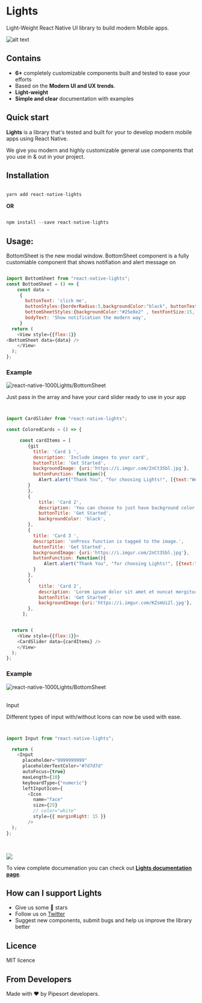
# **Lights**

Light-Weight React Native UI library to build modern Mobile apps.

![alt text](https://github.com/pipesort/react-native-lights/blob/master/assets/fonts/Images/banner1.png)

## Contains

+ **6+** completely customizable components built and tested to ease your efforts
+ Based on the **Modern UI and UX trends**.
+ **Light-weight**
+ **Simple and clear** documentation with examples

## Quick start

**Lights** is a library that's tested and built for your to develop modern mobile apps using React Native.

We give you modern and highly customizable general use components that you use in & out in your project.

## Installation

```javascript

yarn add react-native-lights

```

**OR**

```javascript

npm install --save react-native-lights

```
## Usage:

BottomSheet is the new modal window. BottomSheet component is a fully customiable component that shows notifiation and alert message on 

```javascript

import BottomSheet from "react-native-lights";
const BottomSheet = () => {
    const data =
     {
       buttonText: 'click me',
       buttonStyles:{borderRadius:5,backgroundColor:"black", buttonTextColor:"white"},
       bottomSheetStyles:{backgroundColor:"#25e8e2" , textFontSize:15, textColor:"white"},
       bodyText: 'Show notification the modern way',  
     }
  return (
    <View style={{flex:1}}
<BottomSheet data={data} />
    </View>
  );
};

```

### Example

![react-native-1000Lights/BottomSheet](https://github.com/pipesort/react-native-lights/blob/master/assets/fonts/Images/croppedbottomsheet.gif)


Just pass in the array and have your card slider ready to use in your app


```javascript


import CardSlider from "react-native-lights";

const ColoredCards = () => {

     const cardItems = [
        {git
          title: 'Card 1 ',
          description: 'Include images to your card',
          buttonTitle: 'Get Started',
          backgroundImage: {uri:'https://i.imgur.com/2nCt3Sbl.jpg'},
          buttonFunction: function(){
            Alert.alert("Thank You", "for choosing Lights!", [{text:"Welcome"}])
        }
        },
        {
            title: 'Card 2',
            description: 'You can choose to just have background color',
            buttonTitle: 'Get Started',
            backgroundColor: 'black',
        },
        {
          title: 'Card 3 ',
          description: 'onPress function is tagged to the image.',
          buttonTitle: 'Get Started',
          backgroundImage: {uri:'https://i.imgur.com/2nCt3Sbl.jpg'},
          buttonFunction: function(){
              Alert.alert("Thank You", "for choosing Lights!", [{text:"Welcome"}])
          }
        },
        {
            title: 'Card 2',
            description: 'Lorem ipsum dolor sit amet et nuncat mergitur',
            buttonTitle: 'Get Started',
            backgroundImage:{uri:'https://i.imgur.com/KZsmUi2l.jpg'},
        },
      ];


  return (
    <View style={{flex:1}}>
    <CardSlider data={cardItems} />
    </View>
  );
};

```

### Example

![react-native-1000Lights/BottomSheet](https://github.com/pipesort/react-native-lights/blob/master/assets/fonts/Images/croppedcardslider.gif)

<br />
Input

Different types of input with/without Icons can now be used with ease.

```javascript


import Input from "react-native-lights";

  return (
    <Input
      placeholder="9999999999"
      placeholderTextColor="#7d7d7d"
      autoFocus={true}
      maxLength={10}
      keyboardType={"numeric"}
      leftInputIcon={
        <Icon
          name="face"
          size={25}
          // color="white"
          style={{ marginRight: 15 }}
        />
  );
};

```

<br />

![](https://github.com/pipesort/react-native-lights/blob/master/assets/fonts/Images/croppedInputImage.jpg)

To view complete documenation you can check out **[Lights documentation page](https://pipesort.github.io/1000lights-website/gettingStarted)**.

## How can I support Lights

+ Give us some :star2: stars 
+ Follow us on [Twitter](https://twitter.com/pipesort)
+ Suggest new components, submit bugs and help us improve the library better


## Licence

MIT licence

## From Developers

Made with :heart: by Pipesort developers.

 



